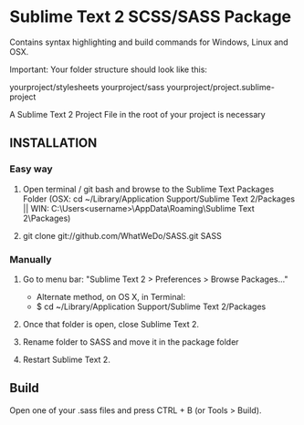 Sublime Text 2 SCSS/SASS Package
=======================================

Contains syntax highlighting and build commands for Windows, Linux and OSX.

Important: Your folder structure should look like this:

yourproject/stylesheets
yourproject/sass
yourproject/project.sublime-project

A Sublime Text 2 Project File in the root of your project is necessary


INSTALLATION
------------------------------------

### Easy way

1. Open terminal / git bash and browse to the Sublime Text Packages Folder (OSX: cd ~/Library/Application Support/Sublime Text 2/Packages || WIN: C:\Users\<username>\AppData\Roaming\Sublime Text 2\Packages)

2. git clone git://github.com/WhatWeDo/SASS.git SASS

### Manually

1. Go to menu bar: "Sublime Text 2 > Preferences > Browse Packages..."
   - Alternate method, on OS X, in Terminal:
   - $ cd ~/Library/Application Support/Sublime Text 2/Packages

2. Once that folder is open, close Sublime Text 2.

3. Rename folder to SASS and move it in the package folder

4. Restart Sublime Text 2.

Build
------------------------------------

Open one of your .sass files and press CTRL + B (or Tools > Build).
